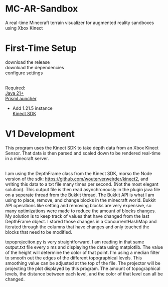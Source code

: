 # MC-AR-Sandbox
A real-time Minecraft terrain visualizer for augmented reality sandboxes using Xbox Kinect <br>

# First-Time Setup
download the release <br>
download the dependencies <br>
configure settings <br><br>

Required: <br>
[Java 21+](https://www.oracle.com/java/technologies/downloads/#java21) <br>
[PrismLauncher](https://prismlauncher.org/download/windows/) <br>
 - Add 1.21.5 instance <br>
[Kinect SDK](https://www.microsoft.com/en-us/download/details.aspx?id=44561) <br>


# V1 Development
This program uses the Kinect SDK to take depth data from an Xbox Kinect Sensor. That data is then parsed and scaled down to be rendered real-time in a minecraft server. <br><br>

I am using the DepthFrame class from the Kinect SDK, morso the Node version of the sdk: https://github.com/wouterverweirder/kinect2, and writing this data to a txt file many times per second. (Not the most elegant solution). This output file is then read asynchronously in the plugin java file on a seperate thread from the Bukkit thread. The Bukkit API is what I am using to place, remove, and change blocks in the minecraft world. Bukkit API operations like setting and removing blocks are very expensive, so many optimizations were made to reduce the amount of blocks changes. My solution is to keep track of values that have changed from the last DepthFrame object. I stored those changes in a ConcurrentHashMap and iterated through the columns that have changes and only touched the blocks that need to be modified.

topoprojeciton.py is very straightforward. I am reading in that same output.txt file every x ms and displaying the data using matplotlib. The value of the height will determine the color of that point. I'm using a median filter to smooth out the edges of the different topographical levels. This smoothing value can be adjusted at the top of the file. The projector will be projecting the plot displayed by this program. The amount of topographical levels, the distance between each level, and the color of that level can all be changed. <br><br>
